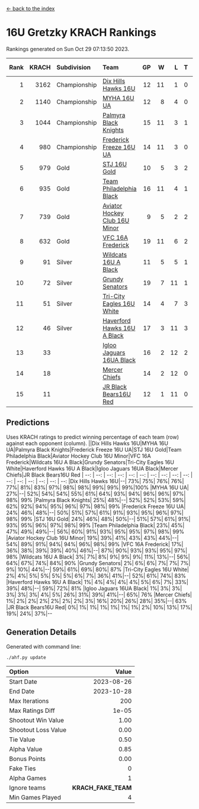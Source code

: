 [<- back to the index](readme.md)
# 16U Gretzky KRACH Rankings
Rankings generated on Sun Oct 29 07:13:50 2023.

Rank|KRACH|Subdivision|Team|GP|W|L|T|OTW|OTL|SoS|Exp Wins|Win Diff
---:|---:|:---|:---|---:|---:|---:|---:|---:|---:|---:|---:|---:
1|3162|Championship|[Dix Hills Hawks 16U](https://gamesheetstats.com/seasons/3659/teams/140688/schedule)|12|11|1|0|1|0|354|11.8|-0.0
2|1140|Championship|[MYHA 16U UA](https://gamesheetstats.com/seasons/3659/teams/140695/schedule)|12|8|4|0|2|1|753|8.8|-0.0
3|1044|Championship|[Palmyra Black Knights](https://gamesheetstats.com/seasons/3659/teams/140696/schedule)|15|11|3|1|2|0|440|12.3|-0.0
4|980|Championship|[Frederick Freeze 16U UA](https://gamesheetstats.com/seasons/3659/teams/140689/schedule)|14|11|3|0|0|0|364|11.9|0.0
5|979|Gold|[STJ 16U Gold](https://gamesheetstats.com/seasons/3659/teams/140697/schedule)|10|5|3|2|1|0|858|6.8|-0.0
6|935|Gold|[Team Philadelphia Black](https://gamesheetstats.com/seasons/3659/teams/140698/schedule)|16|11|4|1|1|1|604|12.3|-0.0
7|739|Gold|[Aviator Hockey Club 16U Minor](https://gamesheetstats.com/seasons/3659/teams/140687/schedule)|9|5|2|2|2|1|523|6.8|-0.0
8|632|Gold|[VFC 16A Frederick](https://gamesheetstats.com/seasons/3659/teams/140700/schedule)|19|11|6|2|0|2|751|12.8|-0.0
9|91|Silver|[Wildcats 16U A Black](https://gamesheetstats.com/seasons/3659/teams/140725/schedule)|11|5|5|1|0|0|532|6.4|0.0
10|72|Silver|[Grundy Senators](https://gamesheetstats.com/seasons/3659/teams/140690/schedule)|19|7|11|1|0|0|428|8.4|0.0
11|51|Silver|[Tri-City Eagles 16U White](https://gamesheetstats.com/seasons/3659/teams/140699/schedule)|14|4|7|3|0|1|231|6.4|0.0
12|46|Silver|[Haverford Hawks 16U A Black](https://gamesheetstats.com/seasons/3659/teams/140691/schedule)|17|3|11|3|0|1|605|5.4|0.0
13|33||[Igloo Jaguars 16UA Black](https://gamesheetstats.com/seasons/3659/teams/140692/schedule)|16|2|12|2|0|2|909|3.9|0.0
14|18||[Mercer Chiefs](https://gamesheetstats.com/seasons/3659/teams/140694/schedule)|14|2|12|0|0|0|831|2.9|0.0
15|11||[JR Black Bears16U Red](https://gamesheetstats.com/seasons/3659/teams/140693/schedule)|12|1|11|0|0|0|330|1.9|0.0

## Predictions
Uses KRACH ratings to predict winning percentage of each team (row) against each opponent (column).
||Dix Hills Hawks 16U|MYHA 16U UA|Palmyra Black Knights|Frederick Freeze 16U UA|STJ 16U Gold|Team Philadelphia Black|Aviator Hockey Club 16U Minor|VFC 16A Frederick|Wildcats 16U A Black|Grundy Senators|Tri-City Eagles 16U White|Haverford Hawks 16U A Black|Igloo Jaguars 16UA Black|Mercer Chiefs|JR Black Bears16U Red
| --: | --: | --: | --: | --: | --: | --: | --: | --: | --: | --: | --: | --: | --: | --: | --: 
|Dix Hills Hawks 16U|--| 73%| 75%| 76%| 76%| 77%| 81%| 83%| 97%| 98%| 98%| 99%| 99%| 99%|100%
|MYHA 16U UA| 27%|--| 52%| 54%| 54%| 55%| 61%| 64%| 93%| 94%| 96%| 96%| 97%| 98%| 99%
|Palmyra Black Knights| 25%| 48%|--| 52%| 52%| 53%| 59%| 62%| 92%| 94%| 95%| 96%| 97%| 98%| 99%
|Frederick Freeze 16U UA| 24%| 46%| 48%|--| 50%| 51%| 57%| 61%| 91%| 93%| 95%| 96%| 97%| 98%| 99%
|STJ 16U Gold| 24%| 46%| 48%| 50%|--| 51%| 57%| 61%| 91%| 93%| 95%| 96%| 97%| 98%| 99%
|Team Philadelphia Black| 23%| 45%| 47%| 49%| 49%|--| 56%| 60%| 91%| 93%| 95%| 95%| 97%| 98%| 99%
|Aviator Hockey Club 16U Minor| 19%| 39%| 41%| 43%| 43%| 44%|--| 54%| 89%| 91%| 94%| 94%| 96%| 98%| 99%
|VFC 16A Frederick| 17%| 36%| 38%| 39%| 39%| 40%| 46%|--| 87%| 90%| 93%| 93%| 95%| 97%| 98%
|Wildcats 16U A Black|  3%|  7%|  8%|  9%|  9%|  9%| 11%| 13%|--| 56%| 64%| 67%| 74%| 84%| 90%
|Grundy Senators|  2%|  6%|  6%|  7%|  7%|  7%|  9%| 10%| 44%|--| 59%| 61%| 69%| 80%| 87%
|Tri-City Eagles 16U White|  2%|  4%|  5%|  5%|  5%|  5%|  6%|  7%| 36%| 41%|--| 52%| 61%| 74%| 83%
|Haverford Hawks 16U A Black|  1%|  4%|  4%|  4%|  4%|  5%|  6%|  7%| 33%| 39%| 48%|--| 59%| 72%| 81%
|Igloo Jaguars 16UA Black|  1%|  3%|  3%|  3%|  3%|  3%|  4%|  5%| 26%| 31%| 39%| 41%|--| 65%| 76%
|Mercer Chiefs|  1%|  2%|  2%|  2%|  2%|  2%|  2%|  3%| 16%| 20%| 26%| 28%| 35%|--| 63%
|JR Black Bears16U Red|  0%|  1%|  1%|  1%|  1%|  1%|  1%|  2%| 10%| 13%| 17%| 19%| 24%| 37%|--

## Generation Details

Generated with command line:
```
./ahf.py update
```

| Option | Value |
| :----- | ----: |
| Start Date | 2023-08-26 |
| End Date | 2023-10-28 |
| Max Iterations | 200 |
| Max Ratings Diff | 1e-05 |
| Shootout Win Value | 1.00 |
| Shootout Loss Value | 0.00 |
| Tie Value | 0.50 |
| Alpha Value | 0.85 |
| Bonus Points | 0.00 |
| Fake Ties | 0 |
| Alpha Games | 1 |
| Ignore teams | __KRACH_FAKE_TEAM__ |
| Min Games Played | 4 |

